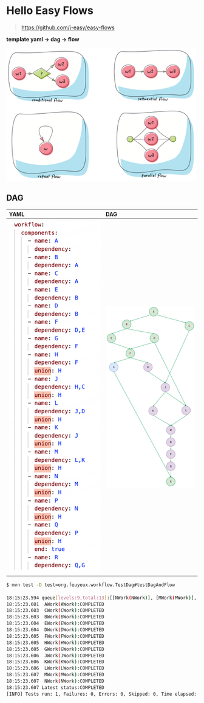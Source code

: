 # Hello Easy Flows

> https://github.com/j-easy/easy-flows

**template yaml -> dag -> flow**

<img src="doc/easy-flows.png" alt="easy-flows" style="width:500px" />

## DAG

| YAML                                                                       | DAG                                                                       |
|:---------------------------------------------------------------------------|:--------------------------------------------------------------------------|
| <img src="doc/flow.config.png" alt="dag.drawio.png" style="width:500px" /> | <img src="doc/dag.drawio.png" alt="dag.drawio.png" style="width:500px" /> |

```sh
$ mvn test -D test=org.feuyeux.workflow.TestDag#testDagAndFlow

18:15:23.594 queue[levels:9,total:13]:[[NWork(NWork)], [MWork(MWork)], [KWork(KWork), LWork(LWork)], [JWork(JWork)], [HWork(HWork), GWork(GWork)], [FWork(FWork)], [EWork(EWork), DWork(DWork)], [BWork(BWork), CWork(CWork)], [AWork(AWork)]]
18:15:23.601  AWork(AWork):COMPLETED
18:15:23.603  CWork(CWork):COMPLETED
18:15:23.603  BWork(BWork):COMPLETED
18:15:23.604  EWork(EWork):COMPLETED
18:15:23.604  DWork(DWork):COMPLETED
18:15:23.605  FWork(FWork):COMPLETED
18:15:23.605  HWork(HWork):COMPLETED
18:15:23.605  GWork(GWork):COMPLETED
18:15:23.606  JWork(JWork):COMPLETED
18:15:23.606  KWork(KWork):COMPLETED
18:15:23.606  LWork(LWork):COMPLETED
18:15:23.607  MWork(MWork):COMPLETED
18:15:23.607  NWork(NWork):COMPLETED
18:15:23.607 Latest status:COMPLETED
[INFO] Tests run: 1, Failures: 0, Errors: 0, Skipped: 0, Time elapsed: 2.943 s -- in org.feuyeux.workflow.TestDag
```